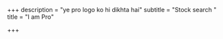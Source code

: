 +++
description = "ye pro logo ko hi dikhta hai"
subtitle = "Stock search "
title = "I am Pro"

+++
